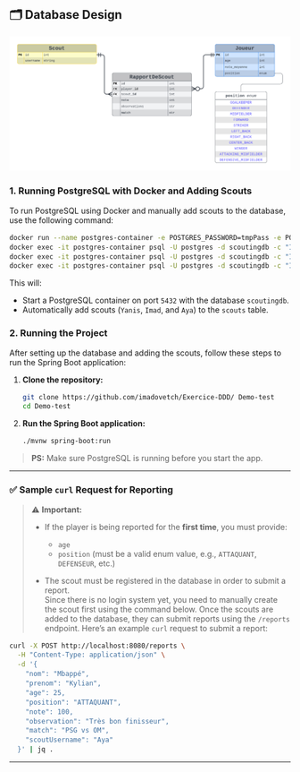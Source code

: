 ## 🗂️ Database Design

![Database Design](./docs/db-design.png)

### 1. **Running PostgreSQL with Docker and Adding Scouts**

To run PostgreSQL using Docker and manually add scouts to the database, use the following command:

```bash
docker run --name postgres-container -e POSTGRES_PASSWORD=tmpPass -e POSTGRES_USER=postgres -e POSTGRES_DB=scoutingdb -p 5432:5432 -d postgres:13 && \
docker exec -it postgres-container psql -U postgres -d scoutingdb -c "INSERT INTO scouts (username, name, email) VALUES ('Yanis', 'Yanis', 'yanis@example.com');" && \
docker exec -it postgres-container psql -U postgres -d scoutingdb -c "INSERT INTO scouts (username, name, email) VALUES ('Imad', 'Imad', 'imad@example.com');" && \
docker exec -it postgres-container psql -U postgres -d scoutingdb -c "INSERT INTO scouts (username, name, email) VALUES ('Aya', 'Aya', 'aya@example.com');"
```

This will:
- Start a PostgreSQL container on port `5432` with the database `scoutingdb`.
- Automatically add scouts (`Yanis`, `Imad`, and `Aya`) to the `scouts` table.

### 2. **Running the Project**

After setting up the database and adding the scouts, follow these steps to run the Spring Boot application:

1. **Clone the repository:**
   ```bash
   git clone https://github.com/imadovetch/Exercice-DDD/ Demo-test
   cd Demo-test
   ```

2. **Run the Spring Boot application:**
   ```bash
   ./mvnw spring-boot:run
   ```

> **PS:** Make sure PostgreSQL is running before you start the app.

---

### ✅ **Sample `curl` Request for Reporting**

> ⚠️ **Important:**  
> - If the player is being reported for the **first time**, you must provide:
>   - `age`
>   - `position` (must be a valid enum value, e.g., `ATTAQUANT`, `DEFENSEUR`, etc.)
> 
> - The scout must be registered in the database in order to submit a report.  
>  Since there is no login system yet, you need to manually create the scout first using the command below.
Once the scouts are added to the database, they can submit reports using the `/reports` endpoint. Here’s an example `curl` request to submit a report:

```bash
curl -X POST http://localhost:8080/reports \
  -H "Content-Type: application/json" \
  -d '{
    "nom": "Mbappé",
    "prenom": "Kylian",
    "age": 25,
    "position": "ATTAQUANT",
    "note": 100,
    "observation": "Très bon finisseur",
    "match": "PSG vs OM",
    "scoutUsername": "Aya"
  }' | jq .
```

---


